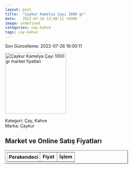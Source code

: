 ```yaml
---
layout: post
title:  "Çaykur Kamelya Çayı 1000 gr"
date:   2022-07-26 13:00:11 +0300
image: undefined
categories: cay-kahve
tags: cay-kahve
---
```


Son Güncelleme: 2022-07-26 16:00:11

<img src="undefined" width="200" alt="Çaykur Kamelya Çayı 1000 gr market fiyatları" />

Kategori: Çay, Kahve
<br />
Marka: Çaykur

<h2>Market ve Online Satış Fiyatları</h2>

<table border="1" style="padding: 5px;width:80%;">
  <tr>
    <td style="padding: 5px;"><strong>Perakendeci</strong></td>
    <td><strong>Fiyat</strong></td>
    <td><strong>İşlem</strong></td>
  </tr>
  
</table>
